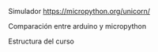 Simulador https://micropython.org/unicorn/

Comparación entre arduino y micropython

Estructura del curso
